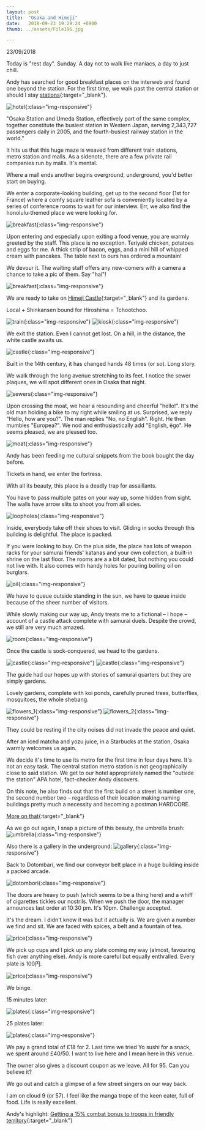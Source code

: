 ```yaml
---
layout: post
title:  "Osaka and Himeji"
date:   2018-09-23 19:29:24 +0900
thumb: ../assets/File196.jpg

---
```


23/09/2018

Today is "rest day". Sunday. A day not to walk like maniacs, a day to just chill.

Andy has searched for good breakfast places on the interweb and found one beyond the station.
For the first time, we walk past the central station or should I stay [stations](https://en.wikipedia.org/wiki/%C5%8Csaka_Station){:target="_blank"}.

![hotel](../assets/File77.jpg){:class="img-responsive"}

"Osaka Station and Umeda Station, effectively part of the same complex, together constitute the busiest station in Western Japan, serving 2,343,727 passengers daily in 2005, and the fourth-busiest railway station in the world."

It hits us that this huge maze is weaved from different train stations, metro station and malls. 
As a sidenote, there are a few private rail companies run by malls. It's mental.

Where a mall ends another begins overground, underground, you'd better start on buying.

We enter a corporate-looking building, get up to the second floor (1st for France) where a comfy square leather sofa is conveniently located by a series of conference rooms to wait for our interview. Err, we also find the honolulu-themed place we were looking for.

![breakfast](../assets/File80.jpg){:class="img-responsive"}

Upon entering and especially upon exiting a food venue, you are warmly greeted by the staff.
This place is no exception. Teriyaki chicken, potatoes and eggs for me. A thick strip of bacon, eggs, and a mini hill of whipped cream with pancakes. The table next to ours has ordered a mountain!

We devour it. The waiting staff offers any new-comers with a camera a chance to take a pic of them. Say "hai"!

![breakfast](../assets/File78.jpg){:class="img-responsive"}

We are ready to take on [Himeji Castle](https://en.wikipedia.org/wiki/Himeji_Castle){:target="_blank"} and its gardens.

Local + Shinkansen bound for Hiroshima = Tchootchoo.

![train](../assets/File79.jpg){:class="img-responsive"}
![kiosk](../assets/File81.jpg){:class="img-responsive"}

We exit the station. Even I cannot get lost. On a hill, in the distance, the white castle awaits us.

![castle](../assets/File83.jpg){:class="img-responsive"}

Built in the 14th century, it has changed hands 48 times (or so). Long story.

We walk through the long avenue stretching to its feet. I notice the sewer plaques, we will spot different ones in Osaka that night.

![sewers](../assets/File84.jpg){:class="img-responsive"}

Upon crossing the moat, we hear a resounding and cheerful "hello!". It's the old man holding a bike to my right while smiling at us. Surprised, we reply "Hello, how are you?".
The man replies "No, no English". Right. He then mumbles "Europea?". We nod and enthusiastically add "English, ēgo". He seems pleased, we are pleased too.

![moat](../assets/File85.jpg){:class="img-responsive"}

Andy has been feeding me cultural snippets from the book bought the day before.

Tickets in hand, we enter the fortress. 

With all its beauty, this place is a deadly trap for assaillants.

You have to pass multiple gates on your way up, some hidden from sight. 
The walls have arrow slits to shoot you from all sides.

![loopholes](../assets/File86.jpg){:class="img-responsive"}

Inside, everybody take off their shoes to visit. Gliding in socks through this building is delightful.
The place is packed.

If you were looking to buy. On the plus side, the place has lots of weapon racks for your samurai friends' katanas and your own collection, a built-in shrine on the last floor. The rooms are a a bit dated, but nothing you could not live with. It also comes with handy holes for pouring boiling oil on burglars.

![oil](../assets/File87.jpg){:class="img-responsive"}

We have to queue outside standing in the sun, we have to queue inside because of the sheer number of visitors.

While slowly making our way up, Andy treats me to a fictional – I hope – account of a castle attack complete with samurai duels. Despite the crowd, we still are very much amazed. 

![room](../assets/File87_2.jpg){:class="img-responsive"}

Once the castle is sock-conquered, we head to the gardens.

![castle](../assets/File88.jpg){:class="img-responsive"}
![castle](../assets/File89.jpg){:class="img-responsive"}

The guide had our hopes up with stories of samurai quarters but they are simply gardens.

Lovely gardens, complete with koi ponds, carefully pruned trees, butterflies, mosquitoes, the whole shebang.

![flowers_1](../assets/File90.jpg){:class="img-responsive"}
![flowers_2](../assets/File91.jpg){:class="img-responsive"}

They could be resting if the city noises did not invade the peace and quiet.

After an iced matcha and yozu juice, in a Starbucks at the station, Osaka warmly welcomes us again.

We decide it's time to use its metro for the first time in four days here.
It's not an easy task. The central station metro station is not geographically close to said station.
We get to our hotel appropriately named the "outside the station" APA hotel, fact-checker Andy discovers.

On this note, he also finds out that the first build on a street is number one, the second number two – regardless of their location making naming buildings pretty much a necessity and becoming a postman HARDCORE.

[More on that](https://sivers.org/jadr){:target="_blank"}

As we go out again, I snap a picture of this beauty, the umbrella brush:
![umbrella](../assets/File92.jpg){:class="img-responsive"}

Also there is a gallery in the underground:
![gallery](../assets/File93.jpg){:class="img-responsive"}

Back to Dotombari, we find our conveyor belt place in a huge building inside a packed arcade.

![dotombori](../assets/File94.jpg){:class="img-responsive"}

The doors are heavy to push (which seems to be a thing here) and a whiff of cigarettes tickles our nostrils.
When we push the door, the manager announces last order at 10:30 pm. It's 10pm. Challenge accepted.

It's the dream. I didn't know it was but it actually is. We are given a number we find and sit.
We are faced with spices, a belt and a fountain of tea. 

![price](../assets/File96.jpg){:class="img-responsive"}

We pick up cups and I pick up any plate coming my way (almost, favouring fish over anything else). Andy is more careful but equally enthralled. Every plate is 100円.

![price](../assets/File95.jpg){:class="img-responsive"}

We binge.

15 minutes later:

![plates](../assets/File97.jpg){:class="img-responsive"}

25 plates later:

![plates](../assets/File98.jpg){:class="img-responsive"}

We pay a grand total of £18 for 2. Last time we tried Yo sushi for a snack, we spent around £40/50.
I want to live here and I mean here in this venue.

The owner also gives a discount coupon as we leave. All for 95. Can you believe it?

We go out and catch a glimpse of a few street singers on our way back.

I am on cloud 9 (or 57). I feel like the manga trope of the keen eater, full of food.
Life is really excellent.

Andy's highlight: [Getting a 15% combat bonus to troops in friendly territory](http://civilization.wikia.com/wiki/Himeji_Castle_(Civ5)#Game_Info){:target="_blank"}


